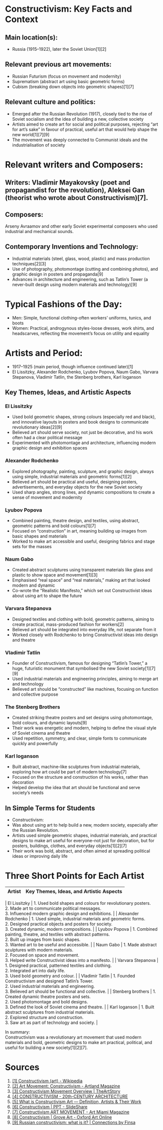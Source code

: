 # Constructivism: Key Facts and Context


## Main location(s):  
- Russia (1915–1922), later the Soviet Union[1][2]

## Relevant previous art movements: 
- Russian Futurism (focus on movement and modernity)
- Suprematism (abstract art using basic geometric forms)
- Cubism (breaking down objects into geometric shapes)[1][7]

## Relevant culture and politics: 
- Emerged after the Russian Revolution (1917), closely tied to the rise of Soviet socialism and the idea of building a new, collective society
- Artists aimed to create art for social and political purposes, rejecting “art for art’s sake” in favour of practical, useful art that would help shape the new world[1][7][9]
- The movement was deeply connected to Communist ideals and the industrialisation of society

# Relevant writers and Composers:

 
## Writers: Vladimir Mayakovsky (poet and propagandist for the revolution), Aleksei Gan (theorist who wrote about Constructivism)[7].

## Composers:

 Arseny Avraamov and other early Soviet experimental composers who used industrial and mechanical sounds.

## Contemporary Inventions and Technology: 
- Industrial materials (steel, glass, wood, plastic) and mass production techniques[2][3]
- Use of photography, photomontage (cutting and combining photos), and graphic design in posters and propaganda[9]
- Advances in architecture and engineering, such as Tatlin’s Tower (a never-built design using modern materials and technology)[9]

# Typical Fashions of the Day: 
- Men: Simple, functional clothing-often workers’ uniforms, tunics, and boots
- Women:  Practical, androgynous styles-loose dresses, work shirts, and headscarves, reflecting the movement’s focus on utility and equality


# Artists and Period:  
- 1917–1925 (main period, though influence continued later)[1]
- El Lissitzky, Alexander Rodchenko, Lyubov Popova, Naum Gabo, Varvara Stepanova, Vladimir Tatlin, the Stenberg brothers, Karl Ioganson



## Key Themes, Ideas, and Artistic Aspects

### El Lissitzky

- Used bold geometric shapes, strong colours (especially red and black), and innovative layouts in posters and book designs to communicate revolutionary ideas[2][9]
- Believed art should serve society, not just be decorative, and his work often had a clear political message
- Experimented with photomontage and architecture, influencing modern graphic design and exhibition spaces

### Alexander Rodchenko

- Explored photography, painting, sculpture, and graphic design, always using simple, industrial materials and geometric forms[1][2]
- Believed art should be practical and useful, designing posters, advertisements, and everyday objects for the new Soviet society
- Used sharp angles, strong lines, and dynamic compositions to create a sense of movement and modernity

### Lyubov Popova

- Combined painting, theatre design, and textiles, using abstract, geometric patterns and bold colours[1][7]
- Focused on “construction” in art, meaning building up images from basic shapes and materials
- Worked to make art accessible and useful, designing fabrics and stage sets for the masses

### Naum Gabo

- Created abstract sculptures using transparent materials like glass and plastic to show space and movement[1][3]
- Emphasised “real space” and “real materials,” making art that looked modern and dynamic
- Co-wrote the “Realistic Manifesto,” which set out Constructivist ideas about using art to shape the future

### Varvara Stepanova

- Designed textiles and clothing with bold, geometric patterns, aiming to create practical, mass-produced fashion for workers[2]
- Believed art should be integrated into everyday life, not separate from it
- Worked closely with Rodchenko to bring Constructivist ideas into design and theatre

### Vladimir Tatlin

- Founder of Constructivism, famous for designing “Tatlin’s Tower,” a huge, futuristic monument that symbolised the new Soviet society[1][7][9]
- Used industrial materials and engineering principles, aiming to merge art and technology
- Believed art should be “constructed” like machines, focusing on function and collective purpose

### The Stenberg Brothers

- Created striking theatre posters and set designs using photomontage, bold colours, and dynamic layouts[9]
- Their work was energetic and modern, helping to define the visual style of Soviet cinema and theatre
- Used repetition, symmetry, and clear, simple fonts to communicate quickly and powerfully

### Karl Ioganson

- Built abstract, machine-like sculptures from industrial materials, exploring how art could be part of modern technology[7]
- Focused on the structure and construction of his works, rather than decoration
- Helped develop the idea that art should be functional and serve society’s needs



## In Simple Terms for Students

- Constructivism:
- Was about using art to help build a new, modern society, especially after the Russian Revolution.  
- Artists used simple geometric shapes, industrial materials, and practical designs to make art useful for everyone-not just for decoration, but for posters, buildings, clothes, and everyday objects[1][2][7]
- Their work was bold, abstract, and often aimed at spreading political ideas or improving daily life



# Three Short Points for Each Artist

| Artist                  | Key Themes, Ideas, and Artistic Aspects                                                                                  |
|-|-|
| 
El Lissitzky
        | 1. Used bold shapes and colours for revolutionary posters. <br> 2. Made art to communicate political messages. <br> 3. Influenced modern graphic design and exhibitions. |
| 
Alexander Rodchenko
 | 1. Used simple, industrial materials and geometric forms. <br> 2. Designed practical objects and posters for society. <br> 3. Created dynamic, modern compositions. |
| 
Lyubov Popova
       | 1. Combined painting, theatre, and textiles with abstract patterns. <br> 2. Built up images from basic shapes. <br> 3. Wanted art to be useful and accessible. |
| 
Naum Gabo
           | 1. Made abstract sculptures with modern materials. <br> 2. Focused on space and movement. <br> 3. Helped write Constructivist ideas into a manifesto. |
| 
Varvara Stepanova
   | 1. Designed practical, patterned textiles and clothing. <br> 2. Integrated art into daily life. <br> 3. Used bold geometry and colour. |
| 
Vladimir Tatlin
     | 1. Founded Constructivism and designed Tatlin’s Tower. <br> 2. Used industrial materials and engineering. <br> 3. Believed art should be functional and collective. |
| 
Stenberg brothers
   | 1. Created dynamic theatre posters and sets. <br> 2. Used photomontage and bold designs. <br> 3. Defined the look of Soviet cinema and theatre. |
| 
Karl Ioganson
       | 1. Built abstract sculptures from industrial materials. <br> 2. Explored structure and construction. <br> 3. Saw art as part of technology and society. |




In summary:  
Constructivism was a revolutionary art movement that used modern materials and bold, geometric designs to make art practical, political, and useful for building a new society[1][2][7].

# Sources
1. [[1] Constructivism (art) - Wikipedia](https://en.wikipedia.org/wiki/Constructivism_(art))
2. [[2] Art Movement: Constructivism - Artland Magazine](https://magazine.artland.com/art-movement-constructivism/)
3. [[3] Constructivism Movement Overview | TheArtStory](https://www.theartstory.org/movement/constructivism/)
4. [[4] CONSTRUCTIVISM - 20th-CENTURY ARCHITECTURE](https://architecture-history.org/schools/CONSTRUCTIVISM.html)
5. [[5] What is Constructivism Art — Definition, Artists & Their Work](https://www.studiobinder.com/blog/what-is-constructivism-art-definition/)
6. [[6] Constructivism | PPT - SlideShare](https://www.slideshare.net/slideshow/constructivism-108740934/108740934)
7. [[7] Constructivism ART MOVEMENT - Art Miami Magazine](https://artmiamimagazine.com/constructivism-art-movement/)
8. [[8] Constructivism | Grove Art - Oxford Art Online](https://www.oxfordartonline.com/groveart/display/10.1093/gao/9781884446054.001.0001/oao-9781884446054-e-7000019194)
9. [[9] Russian constructivism: what is it? | Connections by Finsa](https://www.connectionsbyfinsa.com/russian-constructivism/?lang=en)


